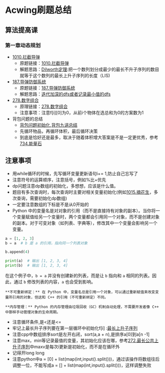 # Acwing刷题总结

## 算法提高课

### 第一章动态规划

* [1010.拦截导弹](算法提高课/第一章动态规划/1010.拦截导弹/1010.拦截导弹.cpp)
  * 原题链接：[1010.拦截导弹](https://www.acwing.com/problem/content/1012/)
  * 解题思路：[Dilworth定理](https://www.acwing.com/blog/content/7453/):把一个数列划分成最少的最长不升子序列的数目就等于这个数列的最长上升子序列的长度（LIS)
* [187.导弹防御系统](算法提高课/第一章动态规划/187.导弹防御系统/187.导弹防御系统.py)
  * 原题链接：[187.导弹防御系统](https://www.acwing.com/problem/content/189/)
  * 解题思路：[迭代加深的dfs或者记录最小值的dfs](https://www.acwing.com/solution/content/4258/)
* [278.数字组合](算法提高课/第一章动态规划/278.数字组合/278.数字组合.py)
  * 原理链接：[278.数字组合](https://www.acwing.com/problem/content/280/)
  * 注意事项：注意f[i][0]为0，从前i个物体在选总和为0的方案数为1
* 背包问题的总结
  * [背包问题初始化](https://www.acwing.com/blog/content/458/),[背包九讲总结](https://www.acwing.com/blog/content/5785/)
  * 先循环物品，再循环体积，最后循环决策
  * 到底是恰好还是最多，取决于随着体积增大答案是不是一定更优秀，参考[734.能量石](https://www.acwing.com/solution/content/4639/)

## 注意事项

* 用while循环的时候，先写循环变量更新语句i+= 1,防止自己忘写了
* 注意符号的运算顺序，注意括号，例如%比+优先
* dp问题注意dp数组的初始化，多想想，应该是什么值。
* 题目有多次查询时，每次查询时主要对相关变量初始化(例如[1015.摘花生](算法提高课/第一章动态规划/1015.摘花生/1015.摘花生.py)，多次查询，需要初始化dp数组)
* 一定要注意数组的下标是不是从0开始的
* Python 中的变量名是对对象的引用（而不是直接持有对象的副本）。当你将一个变量赋值给另一个变量时，两个变量都会引用同一个对象，而不是创建对象的副本。对于可变对象（如列表、字典等），修改其中一个变量会影响另一个变量。

```python
a = [1, 2, 3]
b = a  # b 是 a 的引用，指向同一个列表对象

b.append(4)

print(a)  # 输出 [1, 2, 3, 4]
print(b)  # 输出 [1, 2, 3, 4]
```

在这个例子中，`b = a` 并没有创建新的列表，而是让 `b` 指向和 `a` 相同的列表。因此，通过 `b` 修改列表的内容，`a` 也会受到影响。

    **不可重新绑定：** 在 Python 中，变量名总是引用一个对象，可以通过重新赋值来改变变量所引用的对象，但这和 C++ 的引用（不可重新绑定）不同。

    **内存管理：** Python 的内存管理由垃圾回收（GC）机制自动处理，不需要开发者像 C++ 中那样手动管理对象的生命周期。

* 注意循环条件,是<还是<=
* 牢记上最长升子序列要在第一层循环中初始化f[i] :[最长上升子序列](算法基础课/第五讲/895.最长上升子序列.py)
* 注意cpp中数组排序sort是左开右闭，sort(a,a + n),是排序a[0]到a[n -1]
* 注意max，min等记录最值的变量，其初始化应该在哪，参考[272.最长公共上升子序列](算法提高课/第一章动态规划/272.最长公共上升子序列/272.最长公共上升子序列.py)中maxv是每次i更新是初始化，而不是在循环外
* 记得开long long
* 注意python中a = [0] + list(map(int,input().split()))，通过该操作将数组往后调整一位，不能写成a = [] + list(map(int,input().split()))，这样调整失败
